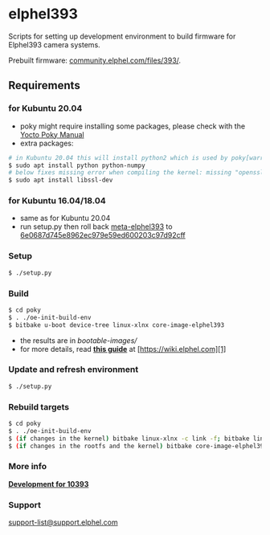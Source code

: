 # elphel393

Scripts for setting up development environment to build firmware for Elphel393 camera systems.

Prebuilt firmware: [community.elphel.com/files/393/](http://community.elphel.com/files/393/).

## Requirements

### for Kubuntu 20.04 
* poky might require installing some packages, please check with the [Yocto Poky Manual](http://www.yoctoproject.org/docs/2.0/mega-manual/mega-manual.html)
* extra packages:

```sh
# in Kubuntu 20.04 this will install python2 which is used by poky[warrior]
$ sudo apt install python python-numpy
# below fixes missing error when compiling the kernel: missing "openssl/bio.h":
$ sudo apt install libssl-dev
```

### for Kubuntu 16.04/18.04
* same as for Kubuntu 20.04
* run setup.py then roll back [meta-elphel393](https://git.elphel.com/Elphel/meta-elphel393) to [6e0687d745e8962ec979e59ed600203c97d92cff](https://git.elphel.com/Elphel/meta-elphel393/commit/6e0687d745e8962ec979e59ed600203c97d92cff)

### Setup
```sh
$ ./setup.py
```

### Build
```sh
$ cd poky
$ . ./oe-init-build-env
$ bitbake u-boot device-tree linux-xlnx core-image-elphel393
```

* the results are in *bootable-images/*
* for more details, read [**this guide**][1] at [https://wiki.elphel.com][1]

[1]: http://wiki.elphel.com/index.php?title=Poky_2.0_manual

### Update and refresh environment
```sh
$ ./setup.py
```
### Rebuild targets
```sh
$ cd poky
$ . ./oe-init-build-env
$ (if changes in the kernel) bitbake linux-xlnx -c link -f; bitbake linux-xlnx
$ (if changes in the rootfs and the kernel) bitbake core-image-elphel393
```

### More info

[**Development for 10393**](https://wiki.elphel.com/wiki/Development_for_10393)

### Support

support-list@support.elphel.com
